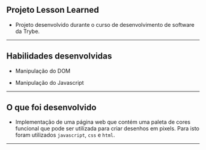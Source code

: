 ## Projeto Lesson Learned
- Projeto desenvolvido durante o curso de desenvolvimento de software da Trybe.

---

## Habilidades desenvolvidas

- Manipulação do DOM

- Manipulação do Javascript

---

## O que foi desenvolvido

- Implementação de uma página web que contém uma paleta de cores funcional que pode ser utilizada para criar desenhos em pixels. Para isto foram utilizados `javascript`, `css` e `html`.

---